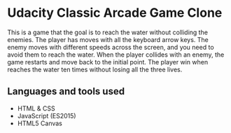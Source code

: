 # Udacity Classic Arcade Game Clone


 This is a game that the goal is to reach the water without colliding the enemies.
 The player has moves with all the keyboard arrow keys.
 The enemy moves with different speeds across the screen, and you need to avoid them to reach the water.
 When the player collides with an enemy, the game restarts and move back to the initial point.
 The player win when reaches the water ten times without losing all the three lives.

 ## Languages and tools used

* HTML & CSS
* JavaScript (ES2015)
* HTML5 Canvas
